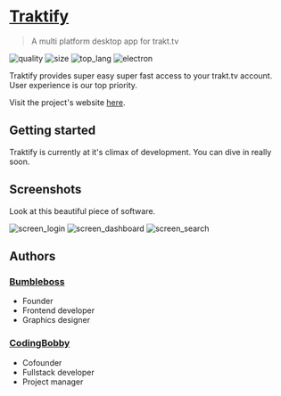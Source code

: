 # [Traktify](https://codingbobby.xyz/traktify "project page")
> A multi platform desktop app for trakt.tv

![quality][quality]
![size][size]
![top_lang][top_lang]
![electron][electron]

Traktify provides super easy super fast access to your trakt.tv account. User experience is our top priority.

Visit the project's website [here](https://codingbobby.xyz/traktify).

## Getting started
Traktify is currently at it's climax of development. You can dive in really soon.

## Screenshots
Look at this beautiful piece of software.

![screen_login](https://i.imgur.com/I5D4LBj.png)
![screen_dashboard](https://i.imgur.com/XOTBUlz.png)
![screen_search](https://i.imgur.com/8TTo3hg.png)

## Authors

### [Bumbleboss](https://github.com/Bumbleboss)
- Founder
- Frontend developer
- Graphics designer

### [CodingBobby](https://github.com/CodingBobby)
- Cofounder
- Fullstack developer
- Project manager


<!-- long links -->
[top_lang]: https://img.shields.io/github/languages/top/CodingBobby/traktify.svg?style=flat-square
[quality]: https://img.shields.io/codacy/grade/a68c06c191d54df0879b854c05c2ea79/master.svg?style=flat-square
[electron]: https://img.shields.io/github/package-json/dependency-version/CodingBobby/traktify/dev/electron.svg?style=flat-square
[size]: https://img.shields.io/github/repo-size/CodingBobby/traktify.svg?style=flat-square
